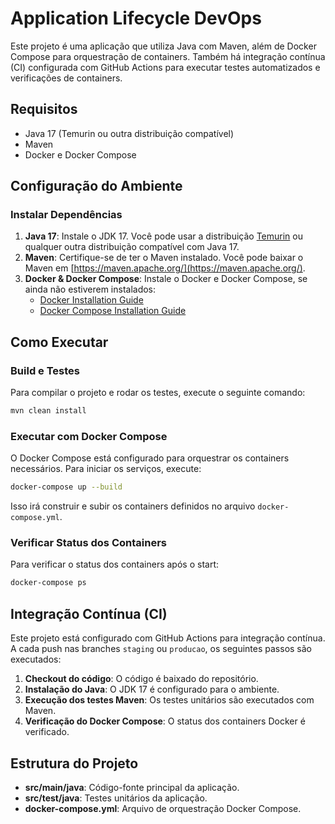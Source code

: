 
# Application Lifecycle DevOps

Este projeto é uma aplicação que utiliza Java com Maven, além de Docker Compose para orquestração de containers. Também há integração contínua (CI) configurada com GitHub Actions para executar testes automatizados e verificações de containers.

## Requisitos

- Java 17 (Temurin ou outra distribuição compatível)
- Maven
- Docker e Docker Compose

## Configuração do Ambiente

### Instalar Dependências

1. **Java 17**: Instale o JDK 17. Você pode usar a distribuição [Temurin](https://adoptium.net/) ou qualquer outra distribuição compatível com Java 17.
2. **Maven**: Certifique-se de ter o Maven instalado. Você pode baixar o Maven em [https://maven.apache.org/](https://maven.apache.org/).
3. **Docker & Docker Compose**: Instale o Docker e Docker Compose, se ainda não estiverem instalados:
   - [Docker Installation Guide](https://docs.docker.com/get-docker/)
   - [Docker Compose Installation Guide](https://docs.docker.com/compose/install/)

## Como Executar

### Build e Testes

Para compilar o projeto e rodar os testes, execute o seguinte comando:

```bash
mvn clean install
```

### Executar com Docker Compose

O Docker Compose está configurado para orquestrar os containers necessários. Para iniciar os serviços, execute:

```bash
docker-compose up --build
```

Isso irá construir e subir os containers definidos no arquivo `docker-compose.yml`.

### Verificar Status dos Containers

Para verificar o status dos containers após o start:

```bash
docker-compose ps
```

## Integração Contínua (CI)

Este projeto está configurado com GitHub Actions para integração contínua. A cada push nas branches `staging` ou `producao`, os seguintes passos são executados:

1. **Checkout do código**: O código é baixado do repositório.
2. **Instalação do Java**: O JDK 17 é configurado para o ambiente.
3. **Execução dos testes Maven**: Os testes unitários são executados com Maven.
4. **Verificação do Docker Compose**: O status dos containers Docker é verificado.

## Estrutura do Projeto

- **src/main/java**: Código-fonte principal da aplicação.
- **src/test/java**: Testes unitários da aplicação.
- **docker-compose.yml**: Arquivo de orquestração Docker Compose.



